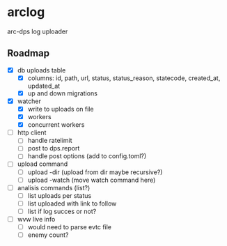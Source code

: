 # arclog
arc-dps log uploader

## Roadmap
- [x] db uploads table
  - [x] columns: id, path, url, status, status_reason, statecode, created_at, updated_at
  - [x] up and down migrations
- [x] watcher
  - [x] write to uploads on file
  - [x] workers
  - [x] concurrent workers
- [ ] http client
  - [ ] handle ratelimit
  - [ ] post to dps.report
  - [ ] handle post options (add to config.toml?)
- [ ] upload command
  - [ ] upload -dir (upload from dir maybe recursive?)
  - [ ] upload -watch (move watch command here)
- [ ] analisis commands (list?)
  - [ ] list uploads per status
  - [ ] list uploaded with link to follow
  - [ ] list if log succes or not?
- [ ] wvw live info
  - [ ] would need to parse evtc file
  - [ ] enemy count?